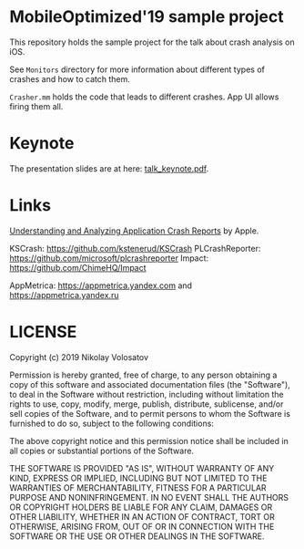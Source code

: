 # MobileOptimized'19 sample project

This repository holds the sample project for the talk about crash analysis on iOS.

See `Monitors` directory for more information about different types of crashes and how to catch them.

`Crasher.mm` holds the code that leads to different crashes. App UI allows firing them all.

# Keynote

The presentation slides are at here: [talk_keynote.pdf](talk_keynote.pdf).

# Links

[Understanding and Analyzing Application Crash Reports](https://developer.apple.com/library/archive/technotes/tn2151/_index.html) by Apple.

KSCrash: https://github.com/kstenerud/KSCrash
PLCrashReporter: https://github.com/microsoft/plcrashreporter
Impact: https://github.com/ChimeHQ/Impact

AppMetrica: https://appmetrica.yandex.com and https://appmetrica.yandex.ru

# LICENSE
Copyright (c) 2019 Nikolay Volosatov

Permission is hereby granted, free of charge, to any person obtaining a copy
of this software and associated documentation files (the "Software"), to deal
in the Software without restriction, including without limitation the rights
to use, copy, modify, merge, publish, distribute, sublicense, and/or sell
copies of the Software, and to permit persons to whom the Software is
furnished to do so, subject to the following conditions:

The above copyright notice and this permission notice shall be included in all
copies or substantial portions of the Software.

THE SOFTWARE IS PROVIDED "AS IS", WITHOUT WARRANTY OF ANY KIND, EXPRESS OR
IMPLIED, INCLUDING BUT NOT LIMITED TO THE WARRANTIES OF MERCHANTABILITY,
FITNESS FOR A PARTICULAR PURPOSE AND NONINFRINGEMENT. IN NO EVENT SHALL THE
AUTHORS OR COPYRIGHT HOLDERS BE LIABLE FOR ANY CLAIM, DAMAGES OR OTHER
LIABILITY, WHETHER IN AN ACTION OF CONTRACT, TORT OR OTHERWISE, ARISING FROM,
OUT OF OR IN CONNECTION WITH THE SOFTWARE OR THE USE OR OTHER DEALINGS IN THE
SOFTWARE.

